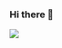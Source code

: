 ### Hi there 👋

<img src="https://capsule-render.vercel.app/api?type=waving&color=0:58ACFA,100:2EFEF7&height=180&fontAlignY=36&section=header&text=Taek_2%20공부%20저장소%20📂&fontSize=25&fontColor=FFFFFF" />
